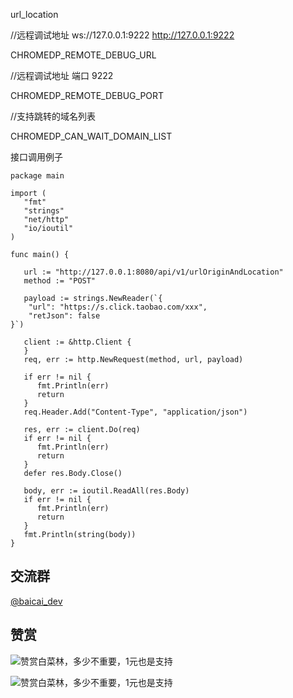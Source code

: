 url_location


//远程调试地址 ws://127.0.0.1:9222 http://127.0.0.1:9222

CHROMEDP_REMOTE_DEBUG_URL

//远程调试地址 端口 9222

CHROMEDP_REMOTE_DEBUG_PORT

//支持跳转的域名列表 

CHROMEDP_CAN_WAIT_DOMAIN_LIST

接口调用例子
```
package main

import (
   "fmt"
   "strings"
   "net/http"
   "io/ioutil"
)

func main() {

   url := "http://127.0.0.1:8080/api/v1/urlOriginAndLocation"
   method := "POST"

   payload := strings.NewReader(`{
    "url": "https://s.click.taobao.com/xxx",
    "retJson": false
}`)

   client := &http.Client {
   }
   req, err := http.NewRequest(method, url, payload)

   if err != nil {
      fmt.Println(err)
      return
   }
   req.Header.Add("Content-Type", "application/json")

   res, err := client.Do(req)
   if err != nil {
      fmt.Println(err)
      return
   }
   defer res.Body.Close()

   body, err := ioutil.ReadAll(res.Body)
   if err != nil {
      fmt.Println(err)
      return
   }
   fmt.Println(string(body))
}
```

## 交流群
[@baicai_dev](https://t.me/baicai_dev)

## 赞赏
![赞赏白菜林，多少不重要，1元也是支持](https://cdn.jsdelivr.net/gh/clin003/cdn/assets/images/zanalipay.jpg)

![赞赏白菜林，多少不重要，1元也是支持](https://cdn.jsdelivr.net/gh/clin003/cdn/assets/images/zanweixin.jpg)